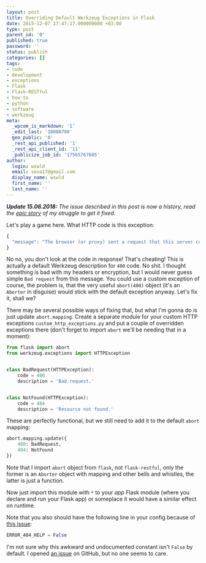```yaml
---
layout: post
title: Overriding Default Werkzeug Exceptions in Flask
date: 2015-12-07 17:47:17.000000000 +03:00
type: post
parent_id: '0'
published: true
password: ''
status: publish
categories: []
tags:
- code
- development
- exceptions
- Flask
- Flask-RESTful
- how-to
- python
- software
- werkzeug
meta:
  _wpcom_is_markdown: '1'
  _edit_last: '10080708'
  geo_public: '0'
  _rest_api_published: '1'
  _rest_api_client_id: '11'
  _publicize_job_id: '17565767605'
author:
  login: wswld
  email: seva17@gmail.com
  display_name: wswld
  first_name: ''
  last_name: ''
---
```


***Update 15.06.2018:*** *The issue described in this post is now a history, 
read the [epic story](
http://wswld.net/2018/06/14/i-created-an-issue-in-flask-restful/) of my 
struggle to get it fixed.*


Let's play a game here. What HTTP code is this exception:

``` javascript 
{ 
  "message": "The browser (or proxy) sent a request that this server could not understand." 
}
```

No no, you don't look at the code in response! That's cheating! This is 
actually a default Werkzeug description for `400` code. No shit. I thought 
something is bad with my headers or encryption, but I would never guess simple 
`Bad request` from this message. You could use a custom exception of course, 
the problem is, that the very useful `abort(400)` object (it's an `Aborter` in 
disguise) would stick with the default exception anyway. Let's fix it, shall we?

There may be several possible ways of fixing that, but what I'm gonna do is 
just update `abort.mapping`. Create a separate module for your custom HTTP 
exceptions `custom_http_exceptions.py` and put a couple of overridden 
exceptions there (don't forget to import `abort` we'll be needing that in a 
moment):

``` python 
from flask import abort
from werkzeug.exceptions import HTTPException


class BadRequest(HTTPException): 
    code = 400
    description = 'Bad request.'


class NotFound(HTTPException): 
    code = 404
    description = 'Resource not found.' 
```

These are perfectly functional, but we still need to add it to the default 
`abort` mapping:

``` python 
abort.mapping.update({ 
    400: BadRequest, 
    404: NotFound 
})
```

Note that I import `abort` object from `flask`, not `flask-restful`, only the 
former is an `Aborter` object with mapping and other bells and whistles, the 
latter is just a function.

Now just import this module with `*` to your *app* Flask module (where you 
declare and run your Flask app) or someplace it would have a similar effect on 
runtime.

Note that you also should have the following line in your config because of [
this issue](http://stackoverflow.com/questions/34066290/custom-abort-mapping-exceptions-in-flask):

``` python 
ERROR_404_HELP = False 
```

I'm not sure why this awkward and undocumented constant isn't `False` by 
default. I opened [an issue](
https://github.com/flask-restful/flask-restful/issues/545) on GitHub, but no 
one seems to care.

